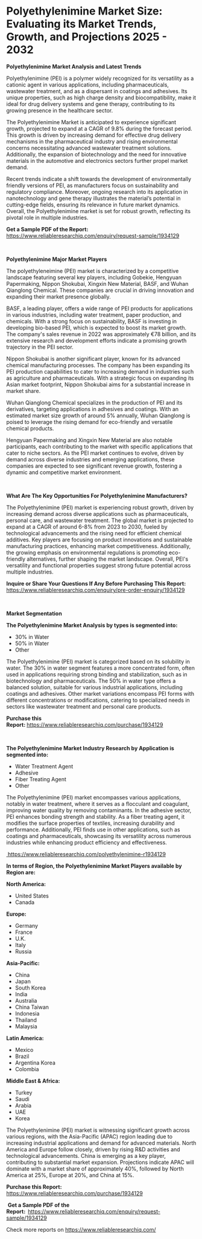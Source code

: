 <p><h1>Polyethylenimine Market Size: Evaluating its Market Trends, Growth, and Projections 2025 - 2032</h1></p><p><strong>Polyethylenimine Market Analysis and Latest Trends</strong></p>
<p><p>Polyethylenimine (PEI) is a polymer widely recognized for its versatility as a cationic agent in various applications, including pharmaceuticals, wastewater treatment, and as a dispersant in coatings and adhesives. Its unique properties, such as high charge density and biocompatibility, make it ideal for drug delivery systems and gene therapy, contributing to its growing presence in the healthcare sector.</p><p>The Polyethylenimine Market is anticipated to experience significant growth, projected to expand at a CAGR of 9.8% during the forecast period. This growth is driven by increasing demand for effective drug delivery mechanisms in the pharmaceutical industry and rising environmental concerns necessitating advanced wastewater treatment solutions. Additionally, the expansion of biotechnology and the need for innovative materials in the automotive and electronics sectors further propel market demand.</p><p>Recent trends indicate a shift towards the development of environmentally friendly versions of PEI, as manufacturers focus on sustainability and regulatory compliance. Moreover, ongoing research into its application in nanotechnology and gene therapy illustrates the material’s potential in cutting-edge fields, ensuring its relevance in future market dynamics. Overall, the Polyethylenimine market is set for robust growth, reflecting its pivotal role in multiple industries.</p></p>
<p><strong>Get a Sample PDF of the Report:&nbsp;</strong> <a href="https://www.reliableresearchiq.com/enquiry/request-sample/1934129?utm_campaign=2758&utm_medium=2&utm_source=Github&utm_content=ia&utm_term=31032025&utm_id=polyethylenimine">https://www.reliableresearchiq.com/enquiry/request-sample/1934129</a></p>
<p>&nbsp;</p>
<p><strong>Polyethylenimine Major Market Players</strong></p>
<p><p>The polyethyleneimine (PEI) market is characterized by a competitive landscape featuring several key players, including Gobekie, Hengyuan Papermaking, Nippon Shokubai, Xingxin New Material, BASF, and Wuhan Qianglong Chemical. These companies are crucial in driving innovation and expanding their market presence globally.</p><p>BASF, a leading player, offers a wide range of PEI products for applications in various industries, including water treatment, paper production, and chemicals. With a strong focus on sustainability, BASF is investing in developing bio-based PEI, which is expected to boost its market growth. The company's sales revenue in 2022 was approximately €78 billion, and its extensive research and development efforts indicate a promising growth trajectory in the PEI sector.</p><p>Nippon Shokubai is another significant player, known for its advanced chemical manufacturing processes. The company has been expanding its PEI production capabilities to cater to increasing demand in industries such as agriculture and pharmaceuticals. With a strategic focus on expanding its Asian market footprint, Nippon Shokubai aims for a substantial increase in market share.</p><p>Wuhan Qianglong Chemical specializes in the production of PEI and its derivatives, targeting applications in adhesives and coatings. With an estimated market size growth of around 5% annually, Wuhan Qianglong is poised to leverage the rising demand for eco-friendly and versatile chemical products.</p><p>Hengyuan Papermaking and Xingxin New Material are also notable participants, each contributing to the market with specific applications that cater to niche sectors. As the PEI market continues to evolve, driven by demand across diverse industries and emerging applications, these companies are expected to see significant revenue growth, fostering a dynamic and competitive market environment.</p></p>
<p>&nbsp;</p>
<p><strong>What Are The Key Opportunities For Polyethylenimine Manufacturers?</strong></p>
<p><p>The Polyethylenimine (PEI) market is experiencing robust growth, driven by increasing demand across diverse applications such as pharmaceuticals, personal care, and wastewater treatment. The global market is projected to expand at a CAGR of around 6-8% from 2023 to 2030, fueled by technological advancements and the rising need for efficient chemical additives. Key players are focusing on product innovations and sustainable manufacturing practices, enhancing market competitiveness. Additionally, the growing emphasis on environmental regulations is promoting eco-friendly alternatives, further shaping the market landscape. Overall, PEI's versatility and functional properties suggest strong future potential across multiple industries.</p></p>
<p><strong>Inquire or Share Your Questions If Any Before Purchasing This Report:</strong> <a href="https://www.reliableresearchiq.com/enquiry/pre-order-enquiry/1934129?utm_campaign=2758&utm_medium=2&utm_source=Github&utm_content=ia&utm_term=31032025&utm_id=polyethylenimine">https://www.reliableresearchiq.com/enquiry/pre-order-enquiry/1934129</a></p>
<p>&nbsp;</p>
<p><strong>Market Segmentation</strong></p>
<p><strong>The Polyethylenimine Market Analysis by types is segmented into:</strong></p>
<p><ul><li>30% in Water</li><li>50% in Water</li><li>Other</li></ul></p>
<p><p>The Polyethylenimine (PEI) market is categorized based on its solubility in water. The 30% in water segment features a more concentrated form, often used in applications requiring strong binding and stabilization, such as in biotechnology and pharmaceuticals. The 50% in water type offers a balanced solution, suitable for various industrial applications, including coatings and adhesives. Other market variations encompass PEI forms with different concentrations or modifications, catering to specialized needs in sectors like wastewater treatment and personal care products.</p></p>
<p><strong>Purchase this Report:&nbsp;</strong><a href="https://www.reliableresearchiq.com/purchase/1934129?utm_campaign=2758&utm_medium=2&utm_source=Github&utm_content=ia&utm_term=31032025&utm_id=polyethylenimine">https://www.reliableresearchiq.com/purchase/1934129</a></p>
<p>&nbsp;</p>
<p><strong>The Polyethylenimine Market Industry Research by Application is segmented into:</strong></p>
<p><ul><li>Water Treatment Agent</li><li>Adhesive</li><li>Fiber Treating Agent</li><li>Other</li></ul></p>
<p><p>The Polyethylenimine (PEI) market encompasses various applications, notably in water treatment, where it serves as a flocculant and coagulant, improving water quality by removing contaminants. In the adhesive sector, PEI enhances bonding strength and stability. As a fiber treating agent, it modifies the surface properties of textiles, increasing durability and performance. Additionally, PEI finds use in other applications, such as coatings and pharmaceuticals, showcasing its versatility across numerous industries while enhancing product efficiency and effectiveness.</p></p>
<p><a href="https://www.reliableresearchiq.com/polyethylenimine-r1934129?utm_campaign=2758&utm_medium=2&utm_source=Github&utm_content=ia&utm_term=31032025&utm_id=polyethylenimine">&nbsp;https://www.reliableresearchiq.com/polyethylenimine-r1934129</a></p>
<p><strong>In terms of Region, the Polyethylenimine Market Players available by Region are:</strong></p>
<p>
    <p> <strong> North America: </strong>
        <ul>
            <li>United States</li>
            <li>Canada</li>
        </ul>
        </p> 
    <p> <strong> Europe: </strong>
        <ul>
            <li>Germany</li>
            <li>France</li>
            <li>U.K.</li>
            <li>Italy</li>
            <li>Russia</li>
        </ul>
        </p> 
    <p> <strong> Asia-Pacific: </strong>
        <ul>
            <li>China</li>
            <li>Japan</li>
            <li>South Korea</li>
            <li>India</li>
            <li>Australia</li>
            <li>China Taiwan</li>
            <li>Indonesia</li>
            <li>Thailand</li>
            <li>Malaysia</li>
        </ul>
        </p> 
    <p> <strong> Latin America: </strong>
        <ul>
            <li>Mexico</li>
            <li>Brazil</li>
            <li>Argentina Korea</li>
            <li>Colombia</li>
        </ul>
        </p> 
    <p> <strong> Middle East & Africa: </strong>
        <ul>
            <li>Turkey</li>
            <li>Saudi</li>
            <li>Arabia</li>
            <li>UAE</li>
            <li>Korea</li>
        </ul>
    </p>
    </p>
<p><p>The Polyethylenimine (PEI) market is witnessing significant growth across various regions, with the Asia-Pacific (APAC) region leading due to increasing industrial applications and demand for advanced materials. North America and Europe follow closely, driven by rising R&D activities and technological advancements. China is emerging as a key player, contributing to substantial market expansion. Projections indicate APAC will dominate with a market share of approximately 40%, followed by North America at 25%, Europe at 20%, and China at 15%.</p></p>
<p><strong>Purchase this Report: </strong><a href="https://www.reliableresearchiq.com/purchase/1934129?utm_campaign=2758&utm_medium=2&utm_source=Github&utm_content=ia&utm_term=31032025&utm_id=polyethylenimine">https://www.reliableresearchiq.com/purchase/1934129</a></p>
<p>&nbsp;<strong>Get a Sample PDF of the Report:&nbsp;&nbsp;</strong><a href="https://www.reliableresearchiq.com/enquiry/request-sample/1934129?utm_campaign=2758&utm_medium=2&utm_source=Github&utm_content=ia&utm_term=31032025&utm_id=polyethylenimine">https://www.reliableresearchiq.com/enquiry/request-sample/1934129</a></p>
<p><strong></strong></p>
<p>Check more reports on <a href="https://www.reliableresearchiq.com/?utm_campaign=2758&utm_medium=2&utm_source=Github&utm_content=ia&utm_term=31032025&utm_id=polyethylenimine">https://www.reliableresearchiq.com/</a></p>